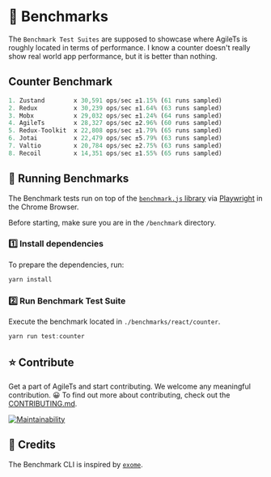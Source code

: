 # 🚀️ Benchmarks

The `Benchmark Test Suites` are supposed to showcase where AgileTs is roughly located in terms of performance.
I know a counter doesn't really show real world app performance, 
but it is better than nothing.

## Counter Benchmark

```ts
1. Zustand        x 30,591 ops/sec ±1.15% (61 runs sampled)
2. Redux          x 30,239 ops/sec ±1.64% (63 runs sampled)
3. Mobx           x 29,032 ops/sec ±1.24% (64 runs sampled)
4. AgileTs        x 28,327 ops/sec ±2.96% (60 runs sampled)
5. Redux-Toolkit  x 22,808 ops/sec ±1.79% (65 runs sampled)
6. Jotai          x 22,479 ops/sec ±5.79% (63 runs sampled)
7. Valtio         x 20,784 ops/sec ±2.75% (63 runs sampled)
8. Recoil         x 14,351 ops/sec ±1.55% (65 runs sampled)
```

## 🏃 Running Benchmarks

The Benchmark tests run on top of the [`benchmark.js` library](https://github.com/bestiejs/benchmark.js/)
via [Playwright](https://github.com/microsoft/playwright) in the Chrome Browser.

Before starting, make sure you are in the `/benchmark` directory.

### 1️⃣ Install dependencies

To prepare the dependencies, run:
```ts
yarn install
```

### 2️⃣ Run Benchmark Test Suite

Execute the benchmark located in `./benchmarks/react/counter`.
```ts
yarn run test:counter
```

## ⭐️ Contribute

Get a part of AgileTs and start contributing. We welcome any meaningful contribution. 😀
To find out more about contributing, check out the [CONTRIBUTING.md](https://github.com/agile-ts/agile/blob/master/CONTRIBUTING.md).

<a href="https://codeclimate.com/github/agile-ts/agile/coverage.svg">
   <img src="https://codeclimate.com/github/agile-ts/agile/badges/gpa.svg" alt="Maintainability"/>
</a>

## 🎉 Credits

The Benchmark CLI is inspired by [`exome`](https://github.com/Marcisbee/exome).
